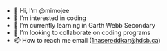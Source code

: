 - 👋 Hi, I’m @mimojee
- 👀 I’m interested in coding
- 🌱 I’m currently learning in Garth Webb Secondary
- 💞️ I’m looking to collaborate on coding programs
- 📫 How to reach me email (1nasereddkar@hdsb.ca)


<!---
mimojee/mimojee is a ✨ special ✨ repository because its `README.md` (this file) appears on your GitHub profile.
You can click the Preview link to take a look at your changes.
--->
